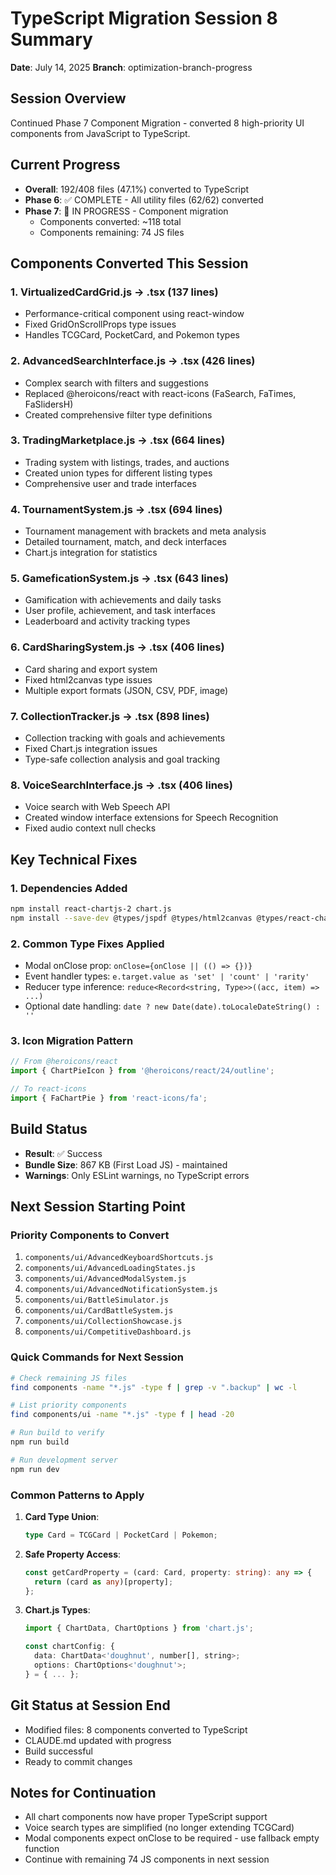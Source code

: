 # TypeScript Migration Session 8 Summary
**Date**: July 14, 2025
**Branch**: optimization-branch-progress

## Session Overview
Continued Phase 7 Component Migration - converted 8 high-priority UI components from JavaScript to TypeScript.

## Current Progress
- **Overall**: 192/408 files (47.1%) converted to TypeScript
- **Phase 6**: ✅ COMPLETE - All utility files (62/62) converted
- **Phase 7**: 🚧 IN PROGRESS - Component migration
  - Components converted: ~118 total
  - Components remaining: 74 JS files

## Components Converted This Session

### 1. VirtualizedCardGrid.js → .tsx (137 lines)
- Performance-critical component using react-window
- Fixed GridOnScrollProps type issues
- Handles TCGCard, PocketCard, and Pokemon types

### 2. AdvancedSearchInterface.js → .tsx (426 lines)
- Complex search with filters and suggestions
- Replaced @heroicons/react with react-icons (FaSearch, FaTimes, FaSlidersH)
- Created comprehensive filter type definitions

### 3. TradingMarketplace.js → .tsx (664 lines)
- Trading system with listings, trades, and auctions
- Created union types for different listing types
- Comprehensive user and trade interfaces

### 4. TournamentSystem.js → .tsx (694 lines)
- Tournament management with brackets and meta analysis
- Detailed tournament, match, and deck interfaces
- Chart.js integration for statistics

### 5. GameficationSystem.js → .tsx (643 lines)
- Gamification with achievements and daily tasks
- User profile, achievement, and task interfaces
- Leaderboard and activity tracking types

### 6. CardSharingSystem.js → .tsx (406 lines)
- Card sharing and export system
- Fixed html2canvas type issues
- Multiple export formats (JSON, CSV, PDF, image)

### 7. CollectionTracker.js → .tsx (898 lines)
- Collection tracking with goals and achievements
- Fixed Chart.js integration issues
- Type-safe collection analysis and goal tracking

### 8. VoiceSearchInterface.js → .tsx (406 lines)
- Voice search with Web Speech API
- Created window interface extensions for Speech Recognition
- Fixed audio context null checks

## Key Technical Fixes

### 1. Dependencies Added
```bash
npm install react-chartjs-2 chart.js
npm install --save-dev @types/jspdf @types/html2canvas @types/react-chartjs-2
```

### 2. Common Type Fixes Applied
- Modal onClose prop: `onClose={onClose || (() => {})}`
- Event handler types: `e.target.value as 'set' | 'count' | 'rarity'`
- Reducer type inference: `reduce<Record<string, Type>>((acc, item) => ...)`
- Optional date handling: `date ? new Date(date).toLocaleDateString() : ''`

### 3. Icon Migration Pattern
```typescript
// From @heroicons/react
import { ChartPieIcon } from '@heroicons/react/24/outline';

// To react-icons
import { FaChartPie } from 'react-icons/fa';
```

## Build Status
- **Result**: ✅ Success
- **Bundle Size**: 867 KB (First Load JS) - maintained
- **Warnings**: Only ESLint warnings, no TypeScript errors

## Next Session Starting Point

### Priority Components to Convert
1. `components/ui/AdvancedKeyboardShortcuts.js`
2. `components/ui/AdvancedLoadingStates.js`
3. `components/ui/AdvancedModalSystem.js`
4. `components/ui/AdvancedNotificationSystem.js`
5. `components/ui/BattleSimulator.js`
6. `components/ui/CardBattleSystem.js`
7. `components/ui/CollectionShowcase.js`
8. `components/ui/CompetitiveDashboard.js`

### Quick Commands for Next Session
```bash
# Check remaining JS files
find components -name "*.js" -type f | grep -v ".backup" | wc -l

# List priority components
find components/ui -name "*.js" -type f | head -20

# Run build to verify
npm run build

# Run development server
npm run dev
```

### Common Patterns to Apply
1. **Card Type Union**:
   ```typescript
   type Card = TCGCard | PocketCard | Pokemon;
   ```

2. **Safe Property Access**:
   ```typescript
   const getCardProperty = (card: Card, property: string): any => {
     return (card as any)[property];
   };
   ```

3. **Chart.js Types**:
   ```typescript
   import { ChartData, ChartOptions } from 'chart.js';
   
   const chartConfig: {
     data: ChartData<'doughnut', number[], string>;
     options: ChartOptions<'doughnut'>;
   } = { ... };
   ```

## Git Status at Session End
- Modified files: 8 components converted to TypeScript
- CLAUDE.md updated with progress
- Build successful
- Ready to commit changes

## Notes for Continuation
- All chart components now have proper TypeScript support
- Voice search types are simplified (no longer extending TCGCard)
- Modal components expect onClose to be required - use fallback empty function
- Continue with remaining 74 JS components in next session